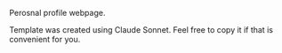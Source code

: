 Perosnal profile webpage.

Template was created using Claude Sonnet. Feel free to copy it if that is convenient for you.
